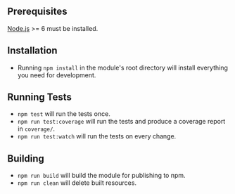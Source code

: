 ## Prerequisites

[Node.js](http://nodejs.org/) >= 6 must be installed.

## Installation

-   Running `npm install` in the module's root directory will install everything you need for development.

## Running Tests

-   `npm test` will run the tests once.
-   `npm run test:coverage` will run the tests and produce a coverage report in `coverage/`.
-   `npm run test:watch` will run the tests on every change.

## Building

-   `npm run build` will build the module for publishing to npm.
-   `npm run clean` will delete built resources.

